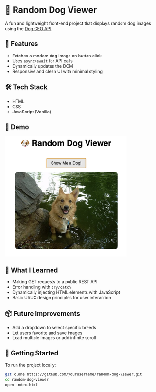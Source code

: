 # 🐶 Random Dog Viewer

A fun and lightweight front-end project that displays random dog images using the [Dog CEO API](https://dog.ceo/dog-api/).

## 🚀 Features

- Fetches a random dog image on button click
- Uses `async/await` for API calls
- Dynamically updates the DOM
- Responsive and clean UI with minimal styling

## 🛠️ Tech Stack

- HTML
- CSS
- JavaScript (Vanilla)

## 📸 Demo

<img src="screenshot.png" width="400" />

## 🧠 What I Learned

- Making GET requests to a public REST API
- Error handling with `try/catch`
- Dynamically injecting HTML elements with JavaScript
- Basic UI/UX design principles for user interaction

## 📦 Future Improvements

- Add a dropdown to select specific breeds
- Let users favorite and save images
- Load multiple images or add infinite scroll

## 📂 Getting Started

To run the project locally:

```bash
git clone https://github.com/yourusername/random-dog-viewer.git
cd random-dog-viewer
open index.html
